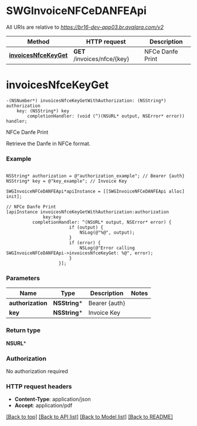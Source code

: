 # SWGInvoiceNFCeDANFEApi

All URIs are relative to *https://br16-dev-app03.br.avalara.com/v2*

Method | HTTP request | Description
------------- | ------------- | -------------
[**invoicesNfceKeyGet**](SWGInvoiceNFCeDANFEApi.md#invoicesnfcekeyget) | **GET** /invoices/nfce/{key} | NFCe Danfe Print


# **invoicesNfceKeyGet**
```objc
-(NSNumber*) invoicesNfceKeyGetWithAuthorization: (NSString*) authorization
    key: (NSString*) key
        completionHandler: (void (^)(NSURL* output, NSError* error)) handler;
```

NFCe Danfe Print

Retrieve the Danfe in NFCe format. 

### Example 
```objc

NSString* authorization = @"authorization_example"; // Bearer {auth}
NSString* key = @"key_example"; // Invoice Key

SWGInvoiceNFCeDANFEApi*apiInstance = [[SWGInvoiceNFCeDANFEApi alloc] init];

// NFCe Danfe Print
[apiInstance invoicesNfceKeyGetWithAuthorization:authorization
              key:key
          completionHandler: ^(NSURL* output, NSError* error) {
                        if (output) {
                            NSLog(@"%@", output);
                        }
                        if (error) {
                            NSLog(@"Error calling SWGInvoiceNFCeDANFEApi->invoicesNfceKeyGet: %@", error);
                        }
                    }];
```

### Parameters

Name | Type | Description  | Notes
------------- | ------------- | ------------- | -------------
 **authorization** | **NSString***| Bearer {auth} | 
 **key** | **NSString***| Invoice Key | 

### Return type

**NSURL***

### Authorization

No authorization required

### HTTP request headers

 - **Content-Type**: application/json
 - **Accept**: application/pdf

[[Back to top]](#) [[Back to API list]](../README.md#documentation-for-api-endpoints) [[Back to Model list]](../README.md#documentation-for-models) [[Back to README]](../README.md)

